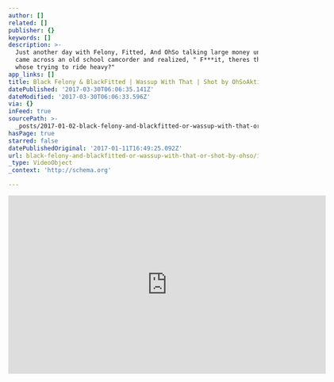 ```yaml
---
author: []
related: []
publisher: {}
keywords: []
description: >-
  Just another day with Felony, Fitted, And OhSo talking large money until they
  came across an old school camcorder and realized, " F***it, theres the ride
  whose trying to ride heavy?"
app_links: []
title: Black Felony & BlackFitted | Wassup With That | Shot by OhSoAktive
datePublished: '2017-03-30T06:06:35.141Z'
dateModified: '2017-03-30T06:06:33.596Z'
via: {}
inFeed: true
sourcePath: >-
  _posts/2017-01-02-black-felony-and-blackfitted-or-wassup-with-that-or-shot-by-ohso.md
hasPage: true
starred: false
datePublishedOriginal: '2017-01-11T16:49:25.092Z'
url: black-felony-and-blackfitted-or-wassup-with-that-or-shot-by-ohso/index.html
_type: VideoObject
_context: 'http://schema.org'

---
```

<iframe src="https://cdn.embedly.com/widgets/media.html?src=https%3A%2F%2Fwww.youtube.com%2Fembed%2F47ExQayJS-s%3Ffeature%3Doembed&amp;url=http%3A%2F%2Fwww.youtube.com%2Fwatch%3Fv%3D47ExQayJS-s&amp;image=https%3A%2F%2Fi.ytimg.com%2Fvi%2F47ExQayJS-s%2Fhqdefault.jpg&amp;key=b7d04c9b404c499eba89ee7072e1c4f7&amp;type=text%2Fhtml&amp;schema=youtube" width="640" height="360" scrolling="no" frameborder="0" allowfullscreen="" style=""></iframe>
